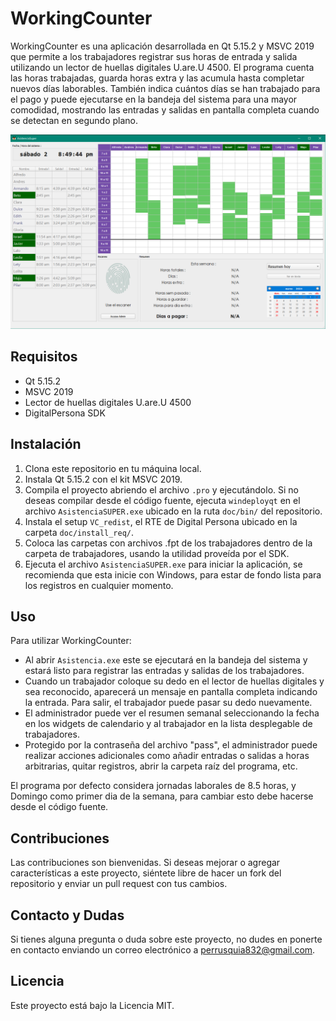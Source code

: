 # WorkingCounter

WorkingCounter es una aplicación desarrollada en Qt 5.15.2 y MSVC 2019 que permite a los trabajadores registrar sus horas de entrada y salida utilizando un lector de huellas digitales U.are.U 4500. El programa cuenta las horas trabajadas, guarda horas extra y las acumula hasta completar nuevos días laborables. También indica cuántos días se han trabajado para el pago y puede ejecutarse en la bandeja del sistema para una mayor comodidad, mostrando las entradas y salidas en pantalla completa cuando se detectan en segundo plano. 

![WorkingCounter](doc/img/sceenshot1.PNG)

## Requisitos

- Qt 5.15.2
- MSVC 2019
- Lector de huellas digitales U.are.U 4500
- DigitalPersona SDK

## Instalación

1. Clona este repositorio en tu máquina local.
2. Instala Qt 5.15.2 con el kit MSVC 2019.
3. Compila el proyecto abriendo el archivo `.pro` y ejecutándolo. Si no deseas compilar desde el código fuente, ejecuta `windeployqt` en el archivo `AsistenciaSUPER.exe` ubicado en la ruta `doc/bin/` del repositorio.
4. Instala el setup `VC_redist`, el RTE de Digital Persona ubicado en la carpeta `doc/install_req/`.
5. Coloca las carpetas con archivos .fpt de los trabajadores dentro de la carpeta de trabajadores, usando la utilidad proveída por el SDK.
6. Ejecuta el archivo `AsistenciaSUPER.exe` para iniciar la aplicación, se recomienda que esta inicie con Windows, para estar de fondo lista para los registros en cualquier momento.

## Uso

Para utilizar WorkingCounter:

- Al abrir `Asistencia.exe` este se ejecutará en la bandeja del sistema y estará listo para registrar las entradas y salidas de los trabajadores.
- Cuando un trabajador coloque su dedo en el lector de huellas digitales y sea reconocido, aparecerá un mensaje en pantalla completa indicando la entrada. Para salir, el trabajador puede pasar su dedo nuevamente.
- El administrador puede ver el resumen semanal seleccionando la fecha en los widgets de calendario y al trabajador en la lista desplegable de trabajadores.
- Protegido por la contraseña del archivo "pass", el administrador puede realizar acciones adicionales como añadir entradas o salidas a horas arbitrarias, quitar registros, abrir la carpeta raíz del programa, etc.

El programa por defecto considera jornadas laborales de 8.5 horas, y Domingo como primer dia de la semana, para cambiar esto debe hacerse desde el código fuente.

## Contribuciones

Las contribuciones son bienvenidas. Si deseas mejorar o agregar características a este proyecto, siéntete libre de hacer un fork del repositorio y enviar un pull request con tus cambios.

## Contacto y Dudas

Si tienes alguna pregunta o duda sobre este proyecto, no dudes en ponerte en contacto enviando un correo electrónico a perrusquia832@gmail.com.

## Licencia

Este proyecto está bajo la Licencia MIT.
